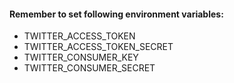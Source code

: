 #### Remember to set following environment variables:

* TWITTER_ACCESS_TOKEN
* TWITTER_ACCESS_TOKEN_SECRET
* TWITTER_CONSUMER_KEY
* TWITTER_CONSUMER_SECRET
